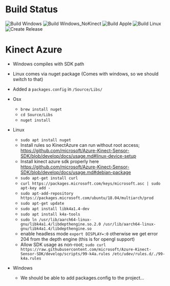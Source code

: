 Build Status
==========================
![Build Windows](https://github.com/NewChromantics/PopCameraDevice/workflows/Build%20Windows/badge.svg)
![Build Windows_NoKinect](https://github.com/NewChromantics/PopCameraDevice/workflows/Build%20Windows%20NoKinect/badge.svg)
![Build Apple](https://github.com/NewChromantics/PopCameraDevice/workflows/Build%20Apple/badge.svg)
![Build Linux](https://github.com/NewChromantics/PopH264/workflows/Build%20Linux/badge.svg)
![Create Release](https://github.com/NewChromantics/PopCameraDevice/workflows/Create%20Release/badge.svg)

Kinect Azure
============
- Windows compiles with SDK path
- Linux comes via nuget package (Comes with windows, so we should switch to that)
- Added a `packages.config` in `/Source/Libs/`
- Osx
	- `brew install nuget`
	- `cd Source/Libs`
	- `nuget install`
- Linux
	- `sudo apt install nuget`
	- Install rules so KinectAzure can run without root access; https://github.com/microsoft/Azure-Kinect-Sensor-SDK/blob/develop/docs/usage.md#linux-device-setup
	- Install kinect azure sdk properly here https://github.com/microsoft/Azure-Kinect-Sensor-SDK/blob/develop/docs/usage.md#debian-package
	- `sudo apt-get install curl`
	- `curl https://packages.microsoft.com/keys/microsoft.asc | sudo apt-key add -`
	- `sudo apt-add-repository https://packages.microsoft.com/ubuntu/18.04/multiarch/prod`
	- `sudo apt-get update`
	- `sudo apt install libk4a1.4-dev`
	- `sudo apt install k4a-tools`
	- `sudo ln /usr/lib/aarch64-linux-gnu/libk4a1.4/libdepthengine.so.2.0 /usr/lib/aarch64-linux-gnu/libk4a1.4/libdepthengine.so`
 	- enable headless mode `export DISPLAY=:0` otherwise we get error 204 from the depth engine (this is for opengl support)
	- Allow SDK usage as non-root; `sudo curl https://raw.githubusercontent.com/microsoft/Azure-Kinect-Sensor-SDK/develop/scripts/99-k4a.rules /etc/udev/rules.d/./99-k4a.rules`
 
- Windows
	- We should be able to add packages.config to the project...

